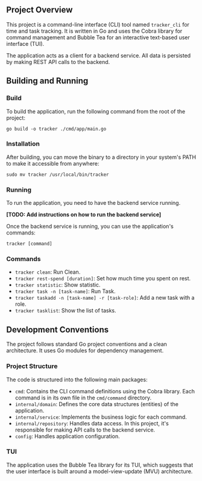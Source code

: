 ## Project Overview

This project is a command-line interface (CLI) tool named `tracker_cli` for time and task tracking. It is written in Go and uses the Cobra library for command management and Bubble Tea for an interactive text-based user interface (TUI).

The application acts as a client for a backend service. All data is persisted by making REST API calls to the backend.

## Building and Running

### Build

To build the application, run the following command from the root of the project:

```shell
go build -o tracker ./cmd/app/main.go
```

### Installation

After building, you can move the binary to a directory in your system's PATH to make it accessible from anywhere:

```shell
sudo mv tracker /usr/local/bin/tracker
```

### Running

To run the application, you need to have the backend service running. 

**[TODO: Add instructions on how to run the backend service]**

Once the backend service is running, you can use the application's commands:

```shell
tracker [command]
```

### Commands

-   `tracker clean`: Run Clean.
-   `tracker rest-spend [duration]`: Set how much time you spent on rest.
-   `tracker statistic`: Show statistic.
-   `tracker task -n [task-name]`: Run Task.
-   `tracker taskadd -n [task-name] -r [task-role]`: Add a new task with a role.
-   `tracker tasklist`: Show the list of tasks.

## Development Conventions

The project follows standard Go project conventions and a clean architecture. It uses Go modules for dependency management.

### Project Structure

The code is structured into the following main packages:

-   `cmd`: Contains the CLI command definitions using the Cobra library. Each command is in its own file in the `cmd/command` directory.
-   `internal/domain`: Defines the core data structures (entities) of the application.
-   `internal/service`: Implements the business logic for each command.
-   `internal/repository`: Handles data access. In this project, it's responsible for making API calls to the backend service.
-   `config`: Handles application configuration.

### TUI

The application uses the Bubble Tea library for its TUI, which suggests that the user interface is built around a model-view-update (MVU) architecture.